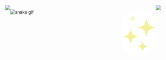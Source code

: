<div>
  
  <img align="left" height="180em" src="https://github-readme-stats.vercel.app/api?username=polluxastre&show_icons=true&theme=radical&include_all_commits=true&count_private=true"/>
  <img align="right" height="160em" src="https://github-readme-stats.vercel.app/api/top-langs/?username=polluxastre&layout=compact&langs_count=16&theme=radical"/>
  </div>
  
![snake gif](https://github.com/polluxastre/polluxastre/blob/output/github-contribution-grid-snake.svg) <img align="right" alt="star-gif" height="150" style="border-radius:50px;" src="giphy.gif?width=150&height=150">
